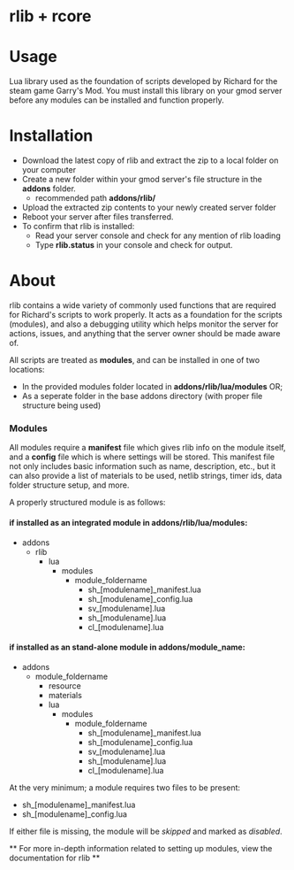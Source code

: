 # rlib + rcore

# Usage
Lua library used as the foundation of scripts developed by Richard for the steam game Garry's Mod.
You must install this library on your gmod server before any modules can be installed and function properly.

# Installation
- Download the latest copy of rlib and extract the zip to a local folder on your computer
- Create a new folder within your gmod server's file structure in the **addons** folder.
  - recommended path **addons/rlib/**
- Upload the extracted zip contents to your newly created server folder
- Reboot your server after files transferred.
- To confirm that rlib is installed:
  - Read your server console and check for any mention of rlib loading
  - Type **rlib.status** in your console and check for output.
  
# About
rlib contains a wide variety of commonly used functions that are required for Richard's scripts to work properly. It acts as a foundation for the scripts (modules), and also a debugging utility which helps monitor the server for actions, issues, and anything that the server owner should be made aware of.

All scripts are treated as **modules**, and can be installed in one of two locations:
- In the provided modules folder located in **addons/rlib/lua/modules** OR;
- As a seperate folder in the base addons directory (with proper file structure being used)

### Modules
All modules require a **manifest** file which gives rlib info on the module itself, and a **config** file which is where settings will be stored. This manifest file not only includes basic information such as name, description, etc., but it can also provide a list of materials to be used, netlib strings, timer ids, data folder structure setup, and more.

A properly structured module is as follows:
  #### if installed as an integrated module in **addons/rlib/lua/modules**:
  - addons
    - rlib
      - lua
        - modules
          - module_foldername
            - sh_[modulename]_manifest.lua
            - sh_[modulename]_config.lua
            - sv_[modulename].lua
            - sh_[modulename].lua
            - cl_[modulename].lua
            
  #### if installed as an stand-alone module in **addons/module_name**:
  - addons
    - module_foldername
      - resource
      - materials
      - lua
        - modules
          - module_foldername
            - sh_[modulename]_manifest.lua
            - sh_[modulename]_config.lua
            - sv_[modulename].lua
            - sh_[modulename].lua
            - cl_[modulename].lua
            
At the very minimum; a module requires two files to be present:
  - sh_[modulename]_manifest.lua
  - sh_[modulename]_config.lua

If either file is missing, the module will be _skipped_ and marked as _disabled_.

** For more in-depth information related to setting up modules, view the documentation for rlib **
